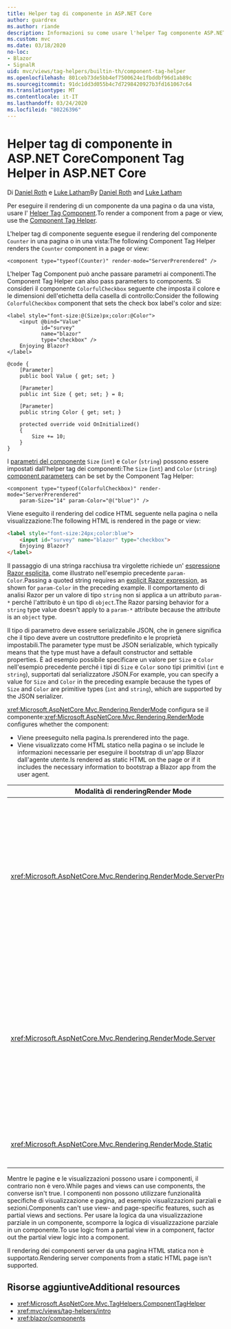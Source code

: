 ```yaml
---
title: Helper tag di componente in ASP.NET Core
author: guardrex
ms.author: riande
description: Informazioni su come usare l'helper Tag componente ASP.NET Core per eseguire il rendering dei componenti Razor in pagine e visualizzazioni.
ms.custom: mvc
ms.date: 03/18/2020
no-loc:
- Blazor
- SignalR
uid: mvc/views/tag-helpers/builtin-th/component-tag-helper
ms.openlocfilehash: 801ceb73de5bb4ef7500624e1fbddbf96d1ab89c
ms.sourcegitcommit: 91dc1dd3d055b4c7d7298420927b3fd161067c64
ms.translationtype: MT
ms.contentlocale: it-IT
ms.lasthandoff: 03/24/2020
ms.locfileid: "80226396"
---
```

# <a name="component-tag-helper-in-aspnet-core"></a><span data-ttu-id="260a6-103">Helper tag di componente in ASP.NET Core</span><span class="sxs-lookup"><span data-stu-id="260a6-103">Component Tag Helper in ASP.NET Core</span></span>

<span data-ttu-id="260a6-104">Di [Daniel Roth](https://github.com/danroth27) e [Luke Latham](https://github.com/guardrex)</span><span class="sxs-lookup"><span data-stu-id="260a6-104">By [Daniel Roth](https://github.com/danroth27) and [Luke Latham](https://github.com/guardrex)</span></span>

<span data-ttu-id="260a6-105">Per eseguire il rendering di un componente da una pagina o da una vista, usare l' [Helper Tag Component](xref:Microsoft.AspNetCore.Mvc.TagHelpers.ComponentTagHelper).</span><span class="sxs-lookup"><span data-stu-id="260a6-105">To render a component from a page or view, use the [Component Tag Helper](xref:Microsoft.AspNetCore.Mvc.TagHelpers.ComponentTagHelper).</span></span>

<span data-ttu-id="260a6-106">L'helper tag di componente seguente esegue il rendering del componente `Counter` in una pagina o in una vista:</span><span class="sxs-lookup"><span data-stu-id="260a6-106">The following Component Tag Helper renders the `Counter` component in a page or view:</span></span>

```cshtml
<component type="typeof(Counter)" render-mode="ServerPrerendered" />
```

<span data-ttu-id="260a6-107">L'helper Tag Component può anche passare parametri ai componenti.</span><span class="sxs-lookup"><span data-stu-id="260a6-107">The Component Tag Helper can also pass parameters to components.</span></span> <span data-ttu-id="260a6-108">Si consideri il componente `ColorfulCheckbox` seguente che imposta il colore e le dimensioni dell'etichetta della casella di controllo:</span><span class="sxs-lookup"><span data-stu-id="260a6-108">Consider the following `ColorfulCheckbox` component that sets the check box label's color and size:</span></span>

```razor
<label style="font-size:@(Size)px;color:@Color">
    <input @bind="Value"
           id="survey" 
           name="blazor" 
           type="checkbox" />
    Enjoying Blazor?
</label>

@code {
    [Parameter]
    public bool Value { get; set; }

    [Parameter]
    public int Size { get; set; } = 8;

    [Parameter]
    public string Color { get; set; }

    protected override void OnInitialized()
    {
        Size += 10;
    }
}
```

<span data-ttu-id="260a6-109">I [parametri del componente](xref:blazor/components#component-parameters) `Size` (`int`) e `Color` (`string`) possono essere impostati dall'helper tag dei componenti:</span><span class="sxs-lookup"><span data-stu-id="260a6-109">The `Size` (`int`) and `Color` (`string`) [component parameters](xref:blazor/components#component-parameters) can be set by the Component Tag Helper:</span></span>

```cshtml
<component type="typeof(ColorfulCheckbox)" render-mode="ServerPrerendered" 
    param-Size="14" param-Color="@("blue")" />
```

<span data-ttu-id="260a6-110">Viene eseguito il rendering del codice HTML seguente nella pagina o nella visualizzazione:</span><span class="sxs-lookup"><span data-stu-id="260a6-110">The following HTML is rendered in the page or view:</span></span>

```html
<label style="font-size:24px;color:blue">
    <input id="survey" name="blazor" type="checkbox">
    Enjoying Blazor?
</label>
```

<span data-ttu-id="260a6-111">Il passaggio di una stringa racchiusa tra virgolette richiede un' [espressione Razor esplicita](xref:mvc/views/razor#explicit-razor-expressions), come illustrato nell'esempio precedente `param-Color`.</span><span class="sxs-lookup"><span data-stu-id="260a6-111">Passing a quoted string requires an [explicit Razor expression](xref:mvc/views/razor#explicit-razor-expressions), as shown for `param-Color` in the preceding example.</span></span> <span data-ttu-id="260a6-112">Il comportamento di analisi Razor per un valore di tipo `string` non si applica a un attributo `param-*` perché l'attributo è un tipo di `object`.</span><span class="sxs-lookup"><span data-stu-id="260a6-112">The Razor parsing behavior for a `string` type value doesn't apply to a `param-*` attribute because the attribute is an `object` type.</span></span>

<span data-ttu-id="260a6-113">Il tipo di parametro deve essere serializzabile JSON, che in genere significa che il tipo deve avere un costruttore predefinito e le proprietà impostabili.</span><span class="sxs-lookup"><span data-stu-id="260a6-113">The parameter type must be JSON serializable, which typically means that the type must have a default constructor and settable properties.</span></span> <span data-ttu-id="260a6-114">È ad esempio possibile specificare un valore per `Size` e `Color` nell'esempio precedente perché i tipi di `Size` e `Color` sono tipi primitivi (`int` e `string`), supportati dal serializzatore JSON.</span><span class="sxs-lookup"><span data-stu-id="260a6-114">For example, you can specify a value for `Size` and `Color` in the preceding example because the types of `Size` and `Color` are primitive types (`int` and `string`), which are supported by the JSON serializer.</span></span>

<span data-ttu-id="260a6-115"><xref:Microsoft.AspNetCore.Mvc.Rendering.RenderMode> configura se il componente:</span><span class="sxs-lookup"><span data-stu-id="260a6-115"><xref:Microsoft.AspNetCore.Mvc.Rendering.RenderMode> configures whether the component:</span></span>

* <span data-ttu-id="260a6-116">Viene preeseguito nella pagina.</span><span class="sxs-lookup"><span data-stu-id="260a6-116">Is prerendered into the page.</span></span>
* <span data-ttu-id="260a6-117">Viene visualizzato come HTML statico nella pagina o se include le informazioni necessarie per eseguire il bootstrap di un'app Blazor dall'agente utente.</span><span class="sxs-lookup"><span data-stu-id="260a6-117">Is rendered as static HTML on the page or if it includes the necessary information to bootstrap a Blazor app from the user agent.</span></span>

| <span data-ttu-id="260a6-118">Modalità di rendering</span><span class="sxs-lookup"><span data-stu-id="260a6-118">Render Mode</span></span> | <span data-ttu-id="260a6-119">Descrizione</span><span class="sxs-lookup"><span data-stu-id="260a6-119">Description</span></span> |
| ----------- | ----------- |
| <xref:Microsoft.AspNetCore.Mvc.Rendering.RenderMode.ServerPrerendered> | <span data-ttu-id="260a6-120">Esegue il rendering del componente in HTML statico e include un marcatore per un'app Server Blazor.</span><span class="sxs-lookup"><span data-stu-id="260a6-120">Renders the component into static HTML and includes a marker for a Blazor Server app.</span></span> <span data-ttu-id="260a6-121">Quando l'agente utente viene avviato, questo marcatore viene usato per eseguire il bootstrap di un'app Blazor.</span><span class="sxs-lookup"><span data-stu-id="260a6-121">When the user-agent starts, this marker is used to bootstrap a Blazor app.</span></span> |
| <xref:Microsoft.AspNetCore.Mvc.Rendering.RenderMode.Server> | <span data-ttu-id="260a6-122">Esegue il rendering di un marcatore per un'app Server Blazor.</span><span class="sxs-lookup"><span data-stu-id="260a6-122">Renders a marker for a Blazor Server app.</span></span> <span data-ttu-id="260a6-123">L'output del componente non è incluso.</span><span class="sxs-lookup"><span data-stu-id="260a6-123">Output from the component isn't included.</span></span> <span data-ttu-id="260a6-124">Quando l'agente utente viene avviato, questo marcatore viene usato per eseguire il bootstrap di un'app Blazor.</span><span class="sxs-lookup"><span data-stu-id="260a6-124">When the user-agent starts, this marker is used to bootstrap a Blazor app.</span></span> |
| <xref:Microsoft.AspNetCore.Mvc.Rendering.RenderMode.Static> | <span data-ttu-id="260a6-125">Esegue il rendering del componente in HTML statico.</span><span class="sxs-lookup"><span data-stu-id="260a6-125">Renders the component into static HTML.</span></span> |

<span data-ttu-id="260a6-126">Mentre le pagine e le visualizzazioni possono usare i componenti, il contrario non è vero.</span><span class="sxs-lookup"><span data-stu-id="260a6-126">While pages and views can use components, the converse isn't true.</span></span> <span data-ttu-id="260a6-127">I componenti non possono utilizzare funzionalità specifiche di visualizzazione e pagina, ad esempio visualizzazioni parziali e sezioni.</span><span class="sxs-lookup"><span data-stu-id="260a6-127">Components can't use view- and page-specific features, such as partial views and sections.</span></span> <span data-ttu-id="260a6-128">Per usare la logica da una visualizzazione parziale in un componente, scomporre la logica di visualizzazione parziale in un componente.</span><span class="sxs-lookup"><span data-stu-id="260a6-128">To use logic from a partial view in a component, factor out the partial view logic into a component.</span></span>

<span data-ttu-id="260a6-129">Il rendering dei componenti server da una pagina HTML statica non è supportato.</span><span class="sxs-lookup"><span data-stu-id="260a6-129">Rendering server components from a static HTML page isn't supported.</span></span>

## <a name="additional-resources"></a><span data-ttu-id="260a6-130">Risorse aggiuntive</span><span class="sxs-lookup"><span data-stu-id="260a6-130">Additional resources</span></span>

* <xref:Microsoft.AspNetCore.Mvc.TagHelpers.ComponentTagHelper>
* <xref:mvc/views/tag-helpers/intro>
* <xref:blazor/components>
